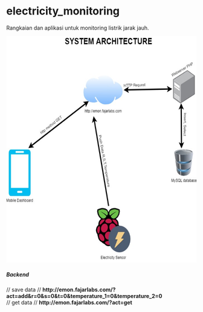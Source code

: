# electricity_monitoring
Rangkaian dan aplikasi untuk monitoring listrik jarak jauh.

<img src="https://github.com/fajarlabs/electricity_monitoring/blob/master/electricity_monitoring.jpg?raw=true" width="700" height="600" /><br />

<h5>Backend</h5>
// save data
// <b>http://emon.fajarlabs.com/?act=add&r=0&s=0&t=0&temperature_1=0&temperature_2=0</b>
<br />
// get data
// <b>http://emon.fajarlabs.com/?act=get</b>

